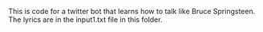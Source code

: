 This is code for a twitter bot that learns how to talk like Bruce Springsteen.  The lyrics are in the input1.txt file in this folder.
